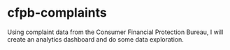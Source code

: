 # cfpb-complaints
Using complaint data from the Consumer Financial Protection Bureau, I will create an analytics dashboard and do some data exploration. 
